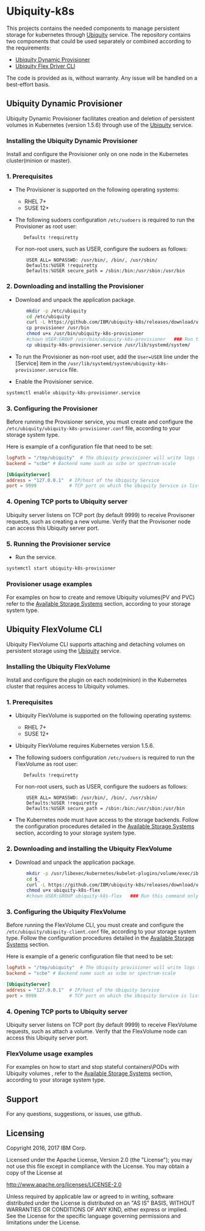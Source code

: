 # Ubiquity-k8s
This projects contains the needed components to manage persistent storage for kubernetes through [Ubiquity](https://github.com/IBM/ubiquity) service.
The repository contains two components that could be used separately or combined according to the requirements:

- [Ubiquity Dynamic Provisioner](ubiquity-dynamic-provisioner)
- [Ubiquity Flex Driver CLI](ubiquity-flexvolume-cli)

The code is provided as is, without warranty. Any issue will be handled on a best-effort basis.

## Ubiquity Dynamic Provisioner 

Ubiquity Dynamic Provisioner facilitates creation and deletion of persistent volumes in Kubernetes (version 1.5.6) through use of the [Ubiquity](https://github.com/IBM/ubiquity) service.
  
### Installing the Ubiquity Dynamic Provisioner
Install and configure the Provisioner only on one node in the Kubernetes cluster(minion or master).

### 1. Prerequisites
  * The Provisioner is supported on the following operating systems:
    - RHEL 7+
    - SUSE 12+

  * The following sudoers configuration `/etc/sudoers` is required to run the Provisioner as root user: 
  
     ```
        Defaults !requiretty
     ```
     For non-root users, such as USER, configure the sudoers as follows: 

     ```
         USER ALL= NOPASSWD: /usr/bin/, /bin/, /usr/sbin/ 
         Defaults:%USER !requiretty
         Defaults:%USER secure_path = /sbin:/bin:/usr/sbin:/usr/bin
     ```   

### 2. Downloading and installing the Provisioner

* Download and unpack the application package.
     ```bash
         mkdir -p /etc/ubiquity
         cd /etc/ubiquity
         curl -L https://github.com/IBM/ubiquity-k8s/releases/download/v0.4.0/ubiquity-k8s-provisioner-0.4.0.tar.gz | tar xf -
         cp provisioner /usr/bin 
         chmod u+x /usr/bin/ubiquity-k8s-provisioner
         #chown USER:GROUP /usr/bin/ubiquity-k8s-provisioner   ### Run this command only a non-root user.
         cp ubiquity-k8s-provisioner.service /usr/lib/systemd/system/ 
     ```
* To run the Provisioner as non-root user, add the `User=USER` line under the [Service] item in the  `/usr/lib/systemd/system/ubiquity-k8s-provisioner.service` file.
   
* Enable the Provisioner service.
```bash 
systemctl enable ubiquity-k8s-provisioner.service      
```

### 3. Configuring the Provisioner
Before running the Provisioner service, you must create and configure the `/etc/ubiquity/ubiquity-k8s-provisioner.conf` file, according to your storage system type.

Here is example of a configuration file that need to be set:
```toml
logPath = "/tmp/ubiquity"  # The Ubiquity provisioner will write logs to file "ubiquity-provisioner.log" in this path.
backend = "scbe" # Backend name such as scbe or spectrum-scale

[UbiquityServer]
address = "127.0.0.1"  # IP/host of the Ubiquity Service
port = 9999            # TCP port on which the Ubiquity Service is listening
```

### 4. Opening TCP ports to Ubiquity server
Ubiquity server listens on TCP port (by default 9999) to receive Provisoner requests, such as creating a new volume. Verify that the Provisoner node can access this Ubiquity server port.

### 5. Running the Provisioner service
  * Run the service.
```bash
systemctl start ubiquity-k8s-provisioner    
```

### Provisioner usage examples
For examples on how to create and remove Ubiquity volumes(PV and PVC) refer to the [Available Storage Systems](supportedStorage.md) section, according to your storage system type.


## Ubiquity FlexVolume CLI 

Ubiquity FlexVolume CLI supports attaching and detaching volumes on persistent storage using the [Ubiquity](https://github.com/IBM/ubiquity) service.

### Installing the Ubiquity FlexVolume
Install and configure the plugin on each node(minion) in the Kubernetes cluster that requires access to Ubiquity volumes.

### 1. Prerequisites
  * Ubiquity FlexVolume is supported on the following operating systems:
    - RHEL 7+
    - SUSE 12+

  * Ubiquity FlexVolume requires Kubernetes version 1.5.6.

  * The following sudoers configuration `/etc/sudoers` is required to run the FlexVolume as root user: 
  
     ```
        Defaults !requiretty
     ```
     For non-root users, such as USER, configure the sudoers as follows: 

     ```
         USER ALL= NOPASSWD: /usr/bin/, /bin/, /usr/sbin/ 
         Defaults:%USER !requiretty
         Defaults:%USER secure_path = /sbin:/bin:/usr/sbin:/usr/bin
     ```

  * The Kubernetes node must have access to the storage backends. Follow the configuration procedures detailed in the [Available Storage Systems](supportedStorage.md) section, according to your storage system type.
   

### 2. Downloading and installing the Ubiquity FlexVolume

* Download and unpack the application package.
     ```bash
         mkdir -p /usr/libexec/kubernetes/kubelet-plugins/volume/exec/ibm~ubiquity/ubiquity
         cd $_
         curl -L https://github.com/IBM/ubiquity-k8s/releases/download/v0.4.0/ubiquity-k8s-flex
         chmod u+x ubiquity-k8s-flex
         #chown USER:GROUP ubiquity-k8s-flex   ### Run this command only a non-root user.
     ```

### 3. Configuring the Ubiquity FlexVolume
Before running the FlexVolume CLI, you must create and configure the `/etc/ubiquity/ubiquity-client.conf` file, according to your storage system type.
Follow the configuration procedures detailed in the [Available Storage Systems](supportedStorage.md) section.

Here is example of a generic configuration file that need to be set:
```toml
logPath = "/tmp/ubiquity"  # The Ubiquity provisioner will write logs to file "ubiquity-provisioner.log" in this path.
backend = "scbe" # Backend name such as scbe or spectrum-scale

[UbiquityServer]
address = "127.0.0.1"  # IP/host of the Ubiquity Service
port = 9999            # TCP port on which the Ubiquity Service is listening
```
### 4. Opening TCP ports to Ubiquity server
Ubiquity server listens on TCP port (by default 9999) to receive FlexVolume requests, such as attach a volume. Verify that the FlexVolume node can access this Ubiquity server port.


### FlexVolume usage examples
For examples on how to start and stop stateful containers\PODs with Ubiquity volumes , refer to the [Available Storage Systems](supportedStorage.md) section, according to your storage system type.


## Support
For any questions, suggestions, or issues, use github.

## Licensing

Copyright 2016, 2017 IBM Corp.

Licensed under the Apache License, Version 2.0 (the "License");
you may not use this file except in compliance with the License.
You may obtain a copy of the License at

http://www.apache.org/licenses/LICENSE-2.0

Unless required by applicable law or agreed to in writing, software
distributed under the License is distributed on an "AS IS" BASIS,
WITHOUT WARRANTIES OR CONDITIONS OF ANY KIND, either express or implied.
See the License for the specific language governing permissions and
limitations under the License.
